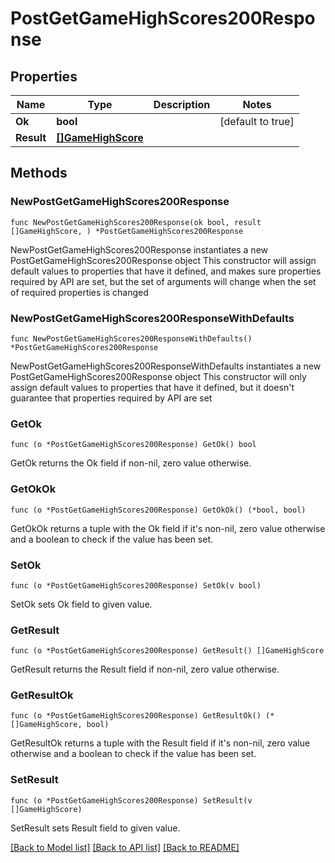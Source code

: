 # PostGetGameHighScores200Response

## Properties

Name | Type | Description | Notes
------------ | ------------- | ------------- | -------------
**Ok** | **bool** |  | [default to true]
**Result** | [**[]GameHighScore**](GameHighScore.md) |  | 

## Methods

### NewPostGetGameHighScores200Response

`func NewPostGetGameHighScores200Response(ok bool, result []GameHighScore, ) *PostGetGameHighScores200Response`

NewPostGetGameHighScores200Response instantiates a new PostGetGameHighScores200Response object
This constructor will assign default values to properties that have it defined,
and makes sure properties required by API are set, but the set of arguments
will change when the set of required properties is changed

### NewPostGetGameHighScores200ResponseWithDefaults

`func NewPostGetGameHighScores200ResponseWithDefaults() *PostGetGameHighScores200Response`

NewPostGetGameHighScores200ResponseWithDefaults instantiates a new PostGetGameHighScores200Response object
This constructor will only assign default values to properties that have it defined,
but it doesn't guarantee that properties required by API are set

### GetOk

`func (o *PostGetGameHighScores200Response) GetOk() bool`

GetOk returns the Ok field if non-nil, zero value otherwise.

### GetOkOk

`func (o *PostGetGameHighScores200Response) GetOkOk() (*bool, bool)`

GetOkOk returns a tuple with the Ok field if it's non-nil, zero value otherwise
and a boolean to check if the value has been set.

### SetOk

`func (o *PostGetGameHighScores200Response) SetOk(v bool)`

SetOk sets Ok field to given value.


### GetResult

`func (o *PostGetGameHighScores200Response) GetResult() []GameHighScore`

GetResult returns the Result field if non-nil, zero value otherwise.

### GetResultOk

`func (o *PostGetGameHighScores200Response) GetResultOk() (*[]GameHighScore, bool)`

GetResultOk returns a tuple with the Result field if it's non-nil, zero value otherwise
and a boolean to check if the value has been set.

### SetResult

`func (o *PostGetGameHighScores200Response) SetResult(v []GameHighScore)`

SetResult sets Result field to given value.



[[Back to Model list]](../README.md#documentation-for-models) [[Back to API list]](../README.md#documentation-for-api-endpoints) [[Back to README]](../README.md)


